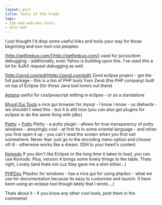 ```yaml
---
layout: post
title: Tools of the trade
tags:
- ide-and-web-dev-tools
- misc-web
---
```

I just thought I'd drop some useful links and tools your way for those beginning and non-tool-cist peoples:

[http://getfirebug.com/](http://getfirebug.com/)
used for js/css/dom debugging - additionally, even Yahoo is building upon this.  I've used this a lot for AJAX request debugging as well.

[http://zend.com/pdt](http://zend.com/pdt)
Zend eclipse project - get the full package - this is a ton of PHP tools from Zend (the PHP company) built on top of Eclipse (for those Java tool lovers out there)

[Aptana](http://www.aptana.com/docs/index.php/Plugging_Aptana_into_an_existing_Eclipse_configuration)
useful for css/javascript editing in eclipse - or as a standalone

[Mysql Gui Tools](http://mysql.org/downloads/gui-tools/5.0.html)
a nice gui browser for mysql - I know I know - us diehards - we shouldn't need this - but it is still nice (you can also get plugins for eclipse to do the same thing with jdbc)

[Pietty](http://ntu.csie.org/~piaip/pietty/) + [Putty](http://www.chiark.greenend.org.uk/~sgtatham/putty/)
Pietty  - a putty plugin - allows for true transparency of putty windows  - amazingly cool - at first its in some oriental language - and when you first open it up - you can't read the screen when you first ssh somewhere.  Never fear: just go to the encoding menu option and choose utf-8 - otherwise works like a dream.  SSH to your heart's content.

[Komodo]( http://www.activestate.com/products/komodo_ide/)
If you don't like Eclipse or the long time it takes to load, you can use Komodo.  Plus, version 4 brings some lovely things to the table.  Thats right, Lovely (and thats not cuz they gave me a shirt either...)

[PHPDoc](http://phpwindoc.humanprofile.biz/)
Phpdoc for windows - has a nice gui for using phpdoc - what we use for documentation because its easy to customize and launch.  (I have been using an eclipse tool though lately that I wrote....)

Thats about it - if you know any other cool tools, post them in the comments!
